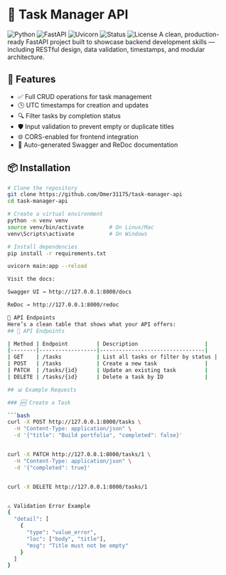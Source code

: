 # 🧠 Task Manager API

![Python](https://img.shields.io/badge/Python-3.12-blue?logo=python)
![FastAPI](https://img.shields.io/badge/FastAPI-0.110-009688?logo=fastapi)
![Uvicorn](https://img.shields.io/badge/Uvicorn-Running-success?logo=uvicorn)
![Status](https://img.shields.io/badge/Status-Completed-brightgreen)
![License](https://img.shields.io/badge/License-MIT-lightgrey)
A clean, production-ready FastAPI project built to showcase backend development skills — including RESTful design, data validation, timestamps, and modular architecture.

## 🚀 Features

- ✅ Full CRUD operations for task management
- 🕒 UTC timestamps for creation and updates
- 🔍 Filter tasks by completion status
- 🛡️ Input validation to prevent empty or duplicate titles
- 🌐 CORS-enabled for frontend integration
- 📄 Auto-generated Swagger and ReDoc documentation

## 📦 Installation

```bash
# Clone the repository
git clone https://github.com/Omer31175/task-manager-api
cd task-manager-api

# Create a virtual environment
python -m venv venv
source venv/bin/activate        # On Linux/Mac
venv\Scripts\activate           # On Windows

# Install dependencies
pip install -r requirements.txt

uvicorn main:app --reload

Visit the docs:

Swagger UI → http://127.0.0.1:8000/docs

ReDoc → http://127.0.0.1:8000/redoc

📮 API Endpoints
Here’s a clean table that shows what your API offers:
## 📮 API Endpoints

| Method | Endpoint         | Description                     |
|--------|------------------|---------------------------------|
| GET    | /tasks           | List all tasks or filter by status |
| POST   | /tasks           | Create a new task               |
| PATCH  | /tasks/{id}      | Update an existing task         |
| DELETE | /tasks/{id}      | Delete a task by ID             |

## 📊 Example Requests

### 🆕 Create a Task

```bash
curl -X POST http://127.0.0.1:8000/tasks \
  -H "Content-Type: application/json" \
  -d '{"title": "Build portfolio", "completed": false}'


curl -X PATCH http://127.0.0.1:8000/tasks/1 \
  -H "Content-Type: application/json" \
  -d '{"completed": true}'


curl -X DELETE http://127.0.0.1:8000/tasks/1


⚠️ Validation Error Example
{
  "detail": [
    {
      "type": "value_error",
      "loc": ["body", "title"],
      "msg": "Title must not be empty"
    }
  ]
}



